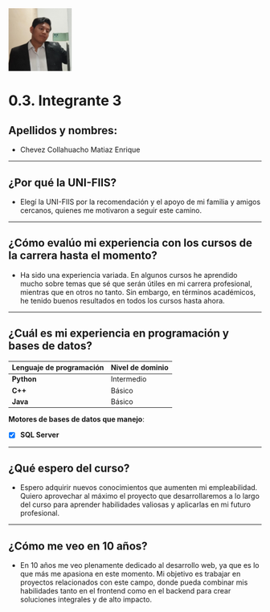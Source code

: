 <img src="0.3.png" alt="0.3" style="width: 25%; height: auto;" />

# 0.3. Integrante 3
## Apellidos y nombres:

- Chevez Collahuacho Matiaz Enrique
---
## ¿Por qué la UNI-FIIS?

- Elegí la UNI-FIIS por la recomendación y el apoyo de mi familia y amigos cercanos, quienes me motivaron a seguir este camino.
---

## ¿Cómo evalúo mi experiencia con los cursos de la carrera hasta el momento?

- Ha sido una experiencia variada. En algunos cursos he aprendido mucho sobre temas que sé que serán útiles en mi carrera profesional, mientras que en otros no tanto. Sin embargo, en términos académicos, he tenido buenos resultados en todos los cursos hasta ahora.
---

## ¿Cuál es mi experiencia en programación y bases de datos?

| Lenguaje de programación | Nivel de dominio |
| ------------------------ | ---------------- |
| **Python**               | Intermedio       |
| **C++**                  | Básico           |
| **Java**                 | Básico           |

**Motores de bases de datos que manejo**:

- [x] **SQL Server**
---

## ¿Qué espero del curso?

- Espero adquirir nuevos conocimientos que aumenten mi empleabilidad. Quiero aprovechar al máximo el proyecto que desarrollaremos a lo largo del curso para aprender habilidades valiosas y aplicarlas en mi futuro profesional.
---

## ¿Cómo me veo en 10 años?

- En 10 años me veo plenamente dedicado al desarrollo web, ya que es lo que más me apasiona en este momento. Mi objetivo es trabajar en proyectos relacionados con este campo, donde pueda combinar mis habilidades tanto en el frontend como en el backend para crear soluciones integrales y de alto impacto.